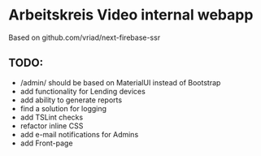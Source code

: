 # Arbeitskreis Video internal webapp

Based on github.com/vriad/next-firebase-ssr


## TODO:
* /admin/ should be based on MaterialUI instead of Bootstrap
* add functionality for Lending devices
* add ability to generate reports
* find a solution for logging
* add TSLint checks
* refactor inline CSS
* add e-mail notifications for Admins
* add Front-page